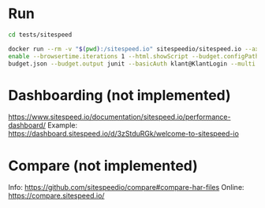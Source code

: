 # Run
```bash
cd tests/sitespeed

docker run --rm -v "$(pwd):/sitespeed.io" sitespeedio/sitespeed.io --axe.
enable --browsertime.iterations 1 --html.showScript --budget.configPath
budget.json --budget.output junit --basicAuth klant@KlantLogin --multi test.js
```

# Dashboarding (not implemented)
https://www.sitespeed.io/documentation/sitespeed.io/performance-dashboard/
Example: https://dashboard.sitespeed.io/d/3zStduRGk/welcome-to-sitespeed-io

# Compare (not implemented)
Info: https://github.com/sitespeedio/compare#compare-har-files
Online: https://compare.sitespeed.io/

